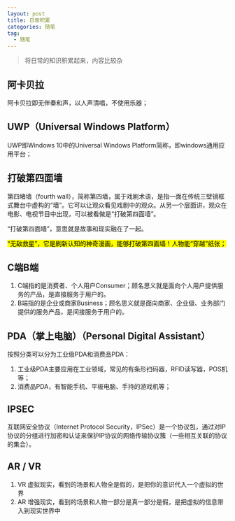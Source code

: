 ```yaml
---
layout: post
title: 日常积累
categories: 随笔
tag: 
  - 随笔
---
```


> 将日常的知识积累起来，内容比较杂

## 阿卡贝拉

阿卡贝拉即无伴奏和声，以人声清唱，不使用乐器；

## UWP（Universal Windows Platform）

UWP即Windows 10中的Universal Windows Platform简称，即windows通用应用平台；

## 打破第四面墙

第四堵墙（fourth wall），简称第四墙，属于戏剧术语，是指一面在传统三壁镜框式舞台中虚构的“墙”。它可以让观众看见戏剧中的观众。从另一个层面讲，观众在电影、电视节目中出现，可以被看做是“打破第四面墙”。

“打破第四面墙”，意思就是故事和现实融在了一起。

<mark>“无敌救星”，它是刷新认知的神奇漫画，能够打破第四面墙！人物能“穿越”纸张；</mark>

## C端B端

1. C端指的是消费者、个人用户Consumer；顾名思义就是面向个人用户提供服务的产品，是直接服务于用户的。
2. B端指的是企业或商家Business；顾名思义就是面向商家、企业级、业务部门提供的服务产品，是间接服务于用户的。

## PDA（掌上电脑）（Personal Digital Assistant）

按照分类可以分为工业级PDA和消费品PDA：
1. 工业级PDA主要应用在工业领域，常见的有条形扫码器，RFID读写器，POS机等；
2. 消费品PDA，有智能手机、平板电脑、手持的游戏机等；

## IPSEC

互联网安全协议（Internet Protocol Security，IPSec）是一个协议包，通过对IP协议的分组进行加密和认证来保护IP协议的网络传输协议簇（一些相互关联的协议的集合）。

## AR / VR

1. VR 虚拟现实，看到的场景和人物全是假的，是把你的意识代入一个虚拟的世界
2. AR 增强现实，看到的场景和人物一部分是真一部分是假，是把虚拟的信息带入到现实世界中
